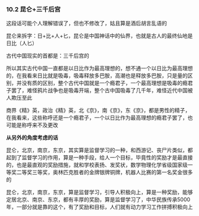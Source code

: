 ### 10.2 昆仑+三千后宫
这段话可能个人理解错误了，但也不修改了，姑且算是酒后胡言乱语的

昆仑来拆字：日+比+人+匕，昆仑是中国神话中的仙界，也就是古人的最终仙地是日比（人匕）

古代中国现实的首都是：三千后宫的

所以其实古代中国一直都是以日比作为最高理想的，想不通一个以日比为最高理想的，在我看来日比就是吸毒，吸毒释放多巴胺，高潮也是释放多巴胺，只是量的区别，并没有质的区别，整个古代中国就是一个瘾君子，一个最高理想是吸毒的瘾君子罢了，难怪鸦片战争也是吸毒开端，整个古中国吸毒了几千年，难怪近代中国被人欺压至此

商界《精》英，政治《精》英，北《京》，南《京》，东《京》，都是男性的精子，在我看来，这些称呼还是一个瘾君子，一个以日比作为最高理想的瘾君子罢了，也可能是称呼来不及更改

**从另外的角度考虑的话**

昆仑，北京，南京，东京，其实算是监督学习的一种，和西游记、丧尸片类似，都起到了监督学习的作用，算是一种手段，给人一个目标，毕竟性的奖励才是最直接的，也是最直观的奖励措施，就和学校表扬、发奖状，数学物理化学省级国家级一等奖二等奖三等奖，奥林匹克胜者的金牌银牌铜牌，机器人比赛的第一名奖金很多的

昆仑，北京，南京，东京，算是监督学习，引导人积极向上，算是一种奖励，能够定居北京、南京、东京，都有丰厚的奖励，算是监督学习了，中华民族传承5000年，一部分就是靠的这个，有了奖励和目标，人们就有动力学习工作拼搏积极向上
